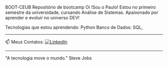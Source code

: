 BOOT-CEUB
Repositório de bootcamp
Oi !Sou o Paulo!
Estou no primeiro semestre da universidade, cursando Análise de Sistemas.
 Apaixonado por aprender e evoluir no universo DEV!

 Tecnologias que estou aprendendo:
Python 
Banco de Dados: SQL, 

---


📫 Meus Contatos:
[![LinkedIn](https://img.shields.io/badge/LinkedIn-0077B5?style=for-the-badge&logo=linkedin&logoColor=white)](https://www.linkedin.com/in/https://www.linkedin.com/in/ph-henrique-89433b365/)

---

"A tecnologia move o mundo."  Steve Jobs
